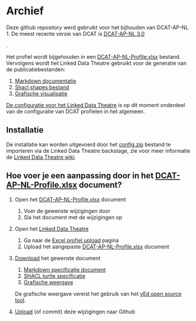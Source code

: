 # Archief

Deze github repository werd gebruikt voor het bijhouden van DCAT-AP-NL 1. De meest recente versie van DCAT is [DCAT-AP-NL 3.0](https://docs.geostandaarden.nl/dcat/dcat-ap-nl30/) 


.

Het profiel wordt bijgehouden in een  [DCAT-AP-NL-Profile.xlsx](https://github.com/dataoverheid/DCAT-AP-NL/raw/master/DCAT-AP-NL-Profile.xlsx) bestand. Vervolgens wordt het Linked Data Theatre gebruikt voor de generatie van de publicatiebestanden:

1. [Markdown documentatie](https://github.com/dataoverheid/DCAT-AP-NL/blob/master/docs/model.md)
1. [Shacl shapes bestand](https://github.com/dataoverheid/DCAT-AP-NL/blob/master/dcat-ap-nl-shacl.ttl)
1. [Grafische visualisatie](https://raw.githubusercontent.com/dataoverheid/DCAT-AP-NL/master/docs/dcat-ap-nl-profile.png)

[De configuratie voor het Linked Data Theatre](https://github.com/bp4mc2/bp4mc2-dcat/tree/master/ldt-config) is op dit moment onderdeel van de configuratie van DCAT profielen in het algemeen.

## Installatie

De installatie kan worden uitgevoerd door het [config.zip](https://github.com/bp4mc2/bp4mc2-dcat/raw/master/ldt-config/config.zip) bestand te importeren via de Linked Data Theatre backstage, zie voor meer informatie de [Linked Data Theatre wiki](https://github.com/architolk/linked-data-theatre/wiki).

## Hoe voer je een aanpassing door in het [DCAT-AP-NL-Profile.xlsx](https://github.com/dataoverheid/DCAT-AP-NL/raw/master/DCAT-AP-NL-Profile.xlsx) document?

1. Open het [DCAT-AP-NL-Profile.xlsx](https://github.com/dataoverheid/DCAT-AP-NL/raw/master/DCAT-AP-NL-Profile.xlsx) document
   1. Voer de gewenste wijzigingen door
   1. Sla het document met de wijzigingen op

1. Open het [Linked Data Theatre](http://linkeddata.ordina.nl/modeling)
   1. Ga naar de [Excel profiel upload](http://linkeddata.ordina.nl/modeling/container/profiel-xlsx) pagina
   1. Upload het aangepaste [DCAT-AP-NL-Profile.xlsx](https://github.com/dataoverheid/DCAT-AP-NL/raw/master/DCAT-AP-NL-Profile.xlsx) document

1. [Download](http://linkeddata.ordina.nl/modeling/query/downloads) het gewenste document
    1. [Markdown specificatie document](http://linkeddata.ordina.nl/modeling/query/query/profiel-doc.md)
    1. [SHACL turtle specificatie](http://linkeddata.ordina.nl/modeling/query/query/profiel-vocabulaire.ttl)
    1. [Grafische weergave](http://linkeddata.ordina.nl/modeling/query/query/profiel-vocabulaire?format=yed)

    De grafische weergave vereist het gebruik van het [yEd open source tool](https://www.yworks.com/downloads#yEd).

1. [Upload](https://github.com/dataoverheid/DCAT-AP-NL/upload/master) (of commit) deze wijzigingen naar Github
